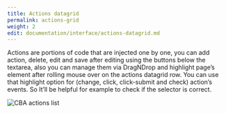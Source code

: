 ```yaml
---
title: Actions datagrid
permalink: actions-grid
weight: 2
edit: documentation/interface/actions-datagrid.md
---
```


Actions are portions of code that are injected one by one, you can add action, delete, edit and save after editing using the buttons below the textarea, also you can manage them via DragNDrop and highlight page’s element after rolling mouse over on the actions datagrid row. You can use that highlight option for (change, click, click-submit and check) action’s events. So It’ll be helpful for example to check if the selector is correct. 

![CBA actions list](/images/extension/actions/component.jpg)
